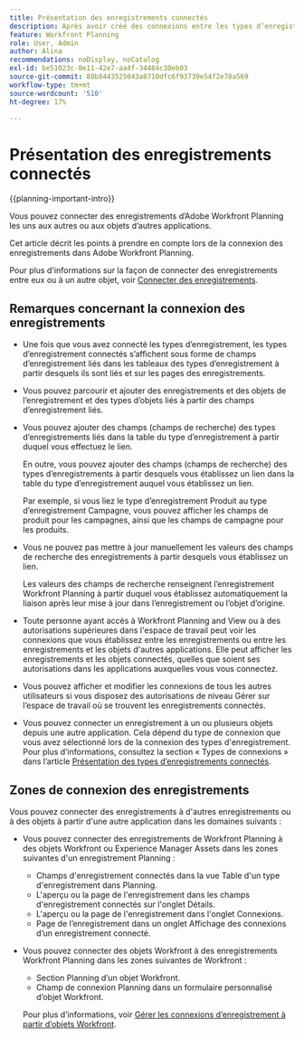 ```yaml
---
title: Présentation des enregistrements connectés
description: Après avoir créé des connexions entre les types d’enregistrements, vous pouvez connecter des enregistrements individuels les uns aux autres. Cet article décrit les points à prendre en compte lors de la connexion des enregistrements dans Adobe Workfront Planning.
feature: Workfront Planning
role: User, Admin
author: Alina
recommendations: noDisplay, noCatalog
exl-id: be51023c-8e11-42e7-aa4f-34484c30eb03
source-git-commit: 88b8443525043a0710dfc6f93739e54f2e78a569
workflow-type: tm+mt
source-wordcount: '510'
ht-degree: 17%

---
```


# Présentation des enregistrements connectés

<!--<span class="preview">The highlighted information on this page refers to functionality not yet generally available. It is available only in the Preview environment for all customers. After the monthly releases to Production, the same features are also available in the Production environment for customers who enabled fast releases. </span>   

<span class="preview">For information about fast releases, see [Enable or disable fast releases for your organization](/help/quicksilver/administration-and-setup/set-up-workfront/configure-system-defaults/enable-fast-release-process.md).</span> -->

{{planning-important-intro}}

Vous pouvez connecter des enregistrements d’Adobe Workfront Planning les uns aux autres ou aux objets d’autres applications.

Cet article décrit les points à prendre en compte lors de la connexion des enregistrements dans Adobe Workfront Planning.

Pour plus d&#39;informations sur la façon de connecter des enregistrements entre eux ou à un autre objet, voir [Connecter des enregistrements](/help/quicksilver/planning/records/connect-records.md).


## Remarques concernant la connexion des enregistrements

* Une fois que vous avez connecté les types d’enregistrement, les types d’enregistrement connectés s’affichent sous forme de champs d’enregistrement liés dans les tableaux des types d’enregistrement à partir desquels ils sont liés et sur les pages des enregistrements.
* Vous pouvez parcourir et ajouter des enregistrements et des objets de l’enregistrement et des types d’objets liés à partir des champs d’enregistrement liés.
* Vous pouvez ajouter des champs (champs de recherche) des types d’enregistrements liés dans la table du type d’enregistrement à partir duquel vous effectuez le lien.

  En outre, vous pouvez ajouter des champs (champs de recherche) des types d’enregistrements à partir desquels vous établissez un lien dans la table du type d’enregistrement auquel vous établissez un lien.

  Par exemple, si vous liez le type d’enregistrement Produit au type d’enregistrement Campagne, vous pouvez afficher les champs de produit pour les campagnes, ainsi que les champs de campagne pour les produits.
* Vous ne pouvez pas mettre à jour manuellement les valeurs des champs de recherche des enregistrements à partir desquels vous établissez un lien.

  Les valeurs des champs de recherche renseignent l’enregistrement Workfront Planning à partir duquel vous établissez automatiquement la liaison après leur mise à jour dans l’enregistrement ou l’objet d’origine.

* Toute personne ayant accès à Workfront Planning and View ou à des autorisations supérieures dans l&#39;espace de travail <!--<span class="preview">and record type</span>--> peut voir les connexions que vous établissez entre les enregistrements ou entre les enregistrements et les objets d&#39;autres applications. Elle peut afficher les enregistrements et les objets connectés, quelles que soient ses autorisations dans les applications auxquelles vous vous connectez.
* Vous pouvez afficher et modifier les connexions de tous les autres utilisateurs si vous disposez des autorisations de niveau Gérer sur l’espace de travail <!--<span class="preview">and record type</span>--> où se trouvent les enregistrements connectés.
* Vous pouvez connecter un enregistrement à un ou plusieurs objets depuis une autre application. Cela dépend du type de connexion que vous avez sélectionné lors de la connexion des types d&#39;enregistrement. Pour plus d’informations, consultez la section « Types de connexions » dans l’article [Présentation des types d’enregistrements connectés](/help/quicksilver/planning/architecture/connect-record-types-overview.md).

## Zones de connexion des enregistrements

Vous pouvez connecter des enregistrements à d&#39;autres enregistrements ou à des objets à partir d&#39;une autre application dans les domaines suivants :

* Vous pouvez connecter des enregistrements de Workfront Planning à des objets Workfront ou Experience Manager Assets dans les zones suivantes d&#39;un enregistrement Planning :

   * Champs d&#39;enregistrement connectés dans la vue Table d&#39;un type d&#39;enregistrement dans Planning.
   * L&#39;aperçu ou la page de l&#39;enregistrement dans les champs d&#39;enregistrement connectés sur l&#39;onglet Détails.
   * L&#39;aperçu ou la page de l&#39;enregistrement dans l&#39;onglet Connexions.
   * Page de l’enregistrement dans un onglet Affichage des connexions d’un enregistrement connecté.

* Vous pouvez connecter des objets Workfront à des enregistrements Workfront Planning dans les zones suivantes de Workfront :

   * Section Planning d’un objet Workfront.
   * Champ de connexion Planning dans un formulaire personnalisé d’objet Workfront.

  Pour plus d’informations, voir [Gérer les connexions d’enregistrement à partir d’objets Workfront](/help/quicksilver/planning/records/manage-records-in-planning-section.md).

